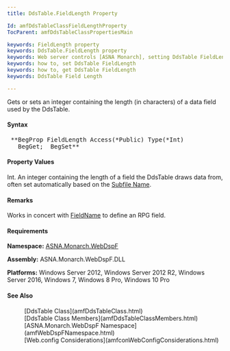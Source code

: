 ```yaml
---
title: DdsTable.FieldLength Property

Id: amfDdsTableClassFieldLengthProperty
TocParent: amfDdsTableClassPropertiesMain

keywords: FieldLength property
keywords: DdsTable.FieldLength property
keywords: Web server controls [ASNA Monarch], setting DdsTable FieldLength
keywords: how to, set DdsTable FieldLength
keywords: how to, get DdsTable FieldLength
keywords: DdsTable Field Length

---
```


Gets or sets an integer containing the length (in characters) of a data field used by the DdsTable.

#### Syntax
<pre class="prettyprint"> **BegProp FieldLength Access(*Public) Type(*Int)
   BegGet;  BegSet** </pre>

#### Property Values
Int. An integer containing the length of a field the DdsTable draws data from, often set automatically based on the [Subfile Name](amfDdsTableClassSubfileNameProperty.html).

#### Remarks
Works in concert with [FieldName](amfDdsTableClassFieldNameProperty.html) to define an RPG field.

#### Requirements
**Namespace:** [ASNA.Monarch.WebDspF](amfWebDspFNamespace.html)

**Assembly:** ASNA.Monarch.WebDspF.DLL

**Platforms:** Windows Server 2012, Windows Server 2012 R2, Windows Server 2016, Windows 7, Windows 8 Pro, Windows 10 Pro

#### See Also
<dl>
        <dd>[DdsTable Class](amfDdsTableClass.html)</dd>
        <dd>[DdsTable Class Members](amfDdsTableClassMembers.html)</dd>
        <dd>[ASNA.Monarch.WebDspF Namespace](amfWebDspFNamespace.html)</dd>
        <dd>[Web.config Considerations](amfconWebConfigConsiderations.html)</dd>
</dl>

